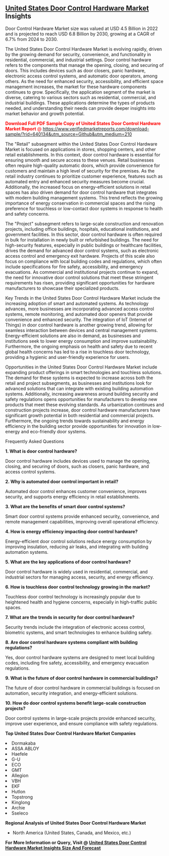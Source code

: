 <h2><a href="https://www.verifiedmarketreports.com/download-sample/?rid=640134&amp;utm_source=Github&amp;utm_medium=210" target="_blank">United States Door Control Hardware Market</a> Insights</h2><p>Door Control Hardware Market size was valued at USD 4.5 Billion in 2022 and is projected to reach USD 6.8 Billion by 2030, growing at a CAGR of 6.7% from 2024 to 2030.</p><p><p>The United States Door Control Hardware Market is evolving rapidly, driven by the growing demand for security, convenience, and functionality in residential, commercial, and industrial settings. Door control hardware refers to the components that manage the opening, closing, and securing of doors. This includes devices such as door closers, panic hardware, electronic access control systems, and automatic door operators, among others. As the need for enhanced security, accessibility, and efficient space management increases, the market for these hardware components continues to grow. Specifically, the application segment of the market is diverse, catering to various sectors such as residential, commercial, and industrial buildings. These applications determine the types of products needed, and understanding their needs can provide deeper insights into market behavior and growth potential. <p><span class=""><span style="color: #ff0000;"><strong>Download Full PDF Sample Copy of United States Door Control Hardware Market Report</strong> @ </span><a href="https://www.verifiedmarketreports.com/download-sample/?rid=640134&amp;utm_source=Github&amp;utm_medium=210" target="_blank">https://www.verifiedmarketreports.com/download-sample/?rid=640134&amp;utm_source=Github&amp;utm_medium=210</a></span></p> <p>The "Retail" subsegment within the United States Door Control Hardware Market is focused on applications in stores, shopping centers, and other retail establishments. In this context, door control hardware is essential for ensuring smooth and secure access to these venues. Retail businesses often require high-quality automatic doors, which provide convenience for customers and maintain a high level of security for the premises. As the retail industry continues to prioritize customer experience, features such as automated entry and enhanced security measures become crucial. Additionally, the increased focus on energy-efficient solutions in retail spaces has also driven demand for door control hardware that integrates with modern building management systems. This trend reflects the growing importance of energy conservation in commercial spaces and the rising preference for touchless or low-contact door systems in response to health and safety concerns.<p>The "Project" subsegment refers to large-scale construction and renovation projects, including office buildings, hospitals, educational institutions, and government facilities. In this sector, door control hardware is often required in bulk for installation in newly built or refurbished buildings. The need for high-security features, especially in public buildings or healthcare facilities, drives the demand for advanced door control systems, such as electronic access control and emergency exit hardware. Projects of this scale also focus on compliance with local building codes and regulations, which often include specifications for fire safety, accessibility, and emergency evacuations. As commercial and institutional projects continue to expand, the need for innovative door control solutions that meet these stringent requirements has risen, providing significant opportunities for hardware manufacturers to showcase their specialized products.<p>Key Trends in the United States Door Control Hardware Market include the increasing adoption of smart and automated systems. As technology advances, more businesses are incorporating advanced access control systems, remote monitoring, and automated door openers that provide convenience and enhanced security. The integration of IoT (Internet of Things) in door control hardware is another growing trend, allowing for seamless interaction between devices and central management systems. Energy-efficient solutions are also in demand, as businesses and institutions seek to lower energy consumption and improve sustainability. Furthermore, the ongoing emphasis on health and safety due to recent global health concerns has led to a rise in touchless door technology, providing a hygienic and user-friendly experience for users.<p>Opportunities in the United States Door Control Hardware Market include expanding product offerings in smart technologies and touchless solutions. The demand for these systems is expected to increase across both the retail and project subsegments, as businesses and institutions look for advanced solutions that can integrate with existing building automation systems. Additionally, increasing awareness around building security and safety regulations opens opportunities for manufacturers to develop new products that meet these evolving standards. As urbanization continues and construction projects increase, door control hardware manufacturers have significant growth potential in both residential and commercial projects. Furthermore, the ongoing trends towards sustainability and energy efficiency in the building sector provide opportunities for innovation in low-energy and eco-friendly door systems.<p>Frequently Asked Questions <p><strong>1. What is door control hardware?</strong> <p>Door control hardware includes devices used to manage the opening, closing, and securing of doors, such as closers, panic hardware, and access control systems. <p><strong>2. Why is automated door control important in retail?</strong> <p>Automated door control enhances customer convenience, improves security, and supports energy efficiency in retail establishments. <p><strong>3. What are the benefits of smart door control systems?</strong> <p>Smart door control systems provide enhanced security, convenience, and remote management capabilities, improving overall operational efficiency. <p><strong>4. How is energy efficiency impacting door control hardware?</strong> <p>Energy-efficient door control solutions reduce energy consumption by improving insulation, reducing air leaks, and integrating with building automation systems. <p><strong>5. What are the key applications of door control hardware?</strong> <p>Door control hardware is widely used in residential, commercial, and industrial sectors for managing access, security, and energy efficiency. <p><strong>6. How is touchless door control technology growing in the market?</strong> <p>Touchless door control technology is increasingly popular due to heightened health and hygiene concerns, especially in high-traffic public spaces. <p><strong>7. What are the trends in security for door control hardware?</strong> <p>Security trends include the integration of electronic access control, biometric systems, and smart technologies to enhance building safety. <p><strong>8. Are door control hardware systems compliant with building regulations?</strong> <p>Yes, door control hardware systems are designed to meet local building codes, including fire safety, accessibility, and emergency evacuation regulations. <p><strong>9. What is the future of door control hardware in commercial buildings?</strong> <p>The future of door control hardware in commercial buildings is focused on automation, security integration, and energy-efficient solutions. <p><strong>10. How do door control systems benefit large-scale construction projects?</strong> <p>Door control systems in large-scale projects provide enhanced security, improve user experience, and ensure compliance with safety regulations. </p><p><strong>Top United States Door Control Hardware Market Companies</strong></p><div data-test-id=""><p><li>Dormakaba</li><li> ASSA ABLOY</li><li> Haefele</li><li> G-U</li><li> ECO</li><li> GMT</li><li> Allegion</li><li> VBH</li><li> EKF</li><li> Hutlon</li><li> Topstrong</li><li> Kinglong</li><li> Archie</li><li> Sseleco</li></p><div><strong>Regional Analysis of&nbsp;United States Door Control Hardware Market</strong></div><ul><li dir="ltr"><p dir="ltr">North America&nbsp;(United States, Canada, and Mexico, etc.)</p></li></ul><p><strong>For More Information or Query, Visit @&nbsp;</strong><strong><a href="https://www.verifiedmarketreports.com/product/door-control-hardware-market/?utm_source=Github&amp;utm_medium=210" target="_blank">United States Door Control Hardware Market Insights Size And Forecast</a></strong></p></div>
